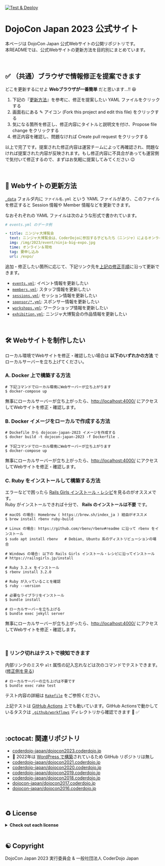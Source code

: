 [![Test & Deploy](https://github.com/coderdojo-japan/dojocon2023.coderdojo.jp/workflows/Test%20&%20Deploy/badge.svg)](https://github.com/coderdojo-japan/dojocon2023.coderdojo.jp/actions?query=workflow%3A%22Test+%26+Deploy%22)

# DojoCon Japan 2023 公式サイト

本ページは DojoCon Japan 公式Webサイトの公開リポジトリです。   
本READMEでは、公式Webサイトの更新方法を目的別にまとめています。

<br>


## :white_check_mark: （共通）ブラウザで情報修正を提案できます

どこを更新するにせよ **Webブラウザが一番簡単** だと思います...!! 😆

1. 下記の『[更新方法](#memo-webサイトの更新方法)』を参考に、修正を提案したい YAML ファイルをクリックする
2. 画面右にある ✎ アイコン (Fork this project and edit this file) をクリックする
3. 気になる箇所を修正し、修正内容にタイトルと説明文を付け、Propose file change をクリックする
4. 修正内容を確認し、問題なければ Create pull request をクリックする

以上で完了です。提案された修正内容は運営チームによって再確認され、問題なければ提案された内容が反映されます。もし修正内容に不具合があっても運営側で気付いて修正するので、まずはお気軽に提案してみてください :wink:

<br>


## :memo: Webサイトの更新方法

[`_data`](https://github.com/coderdojo-japan/dojocon2023.coderdojo.jp/tree/main/_data) フォルダ内に `ファイル名.yml` という YAML ファイルがあり、このファイルを修正すると Session 情報や Member 情報などを更新できます。

なおそれぞれの YAML ファイルは次のような形式で書かれています。

```yml
# events.yml のデータ例

- title: ニンジャ大博覧会
  text: ニンジャ大博覧会は、CoderDojoに参加する子どもたち（ニンジャ）によるオンラインと現地の2箇所で開催する作品展示会です。プログラミング作品はもちろん、マインクラフト作品もOK。ぜひみんなの作品を見せてください、楽しみにまってます！
  img: /img/2023/event/ninja-big-expo.jpg
  time: オンライン＆現地
  tag: 要申し込み
  url: /expo/
```

追加・修正したい箇所に応じて、下記リンク先を[上記の修正手順](#white_check_mark-共通ブラウザで情報修正を提案できます)に沿って更新できます。

- [`events.yml`](https://github.com/coderdojo-japan/dojocon2023.coderdojo.jp/blob/main/_data/events.yml): イベント情報を更新したい
- [`members.yml`](https://github.com/coderdojo-japan/dojocon2023.coderdojo.jp/blob/main/_data/members.yml): スタッフ情報を更新したい
- [`sessions.yml`](https://github.com/coderdojo-japan/dojocon2023.coderdojo.jp/blob/main/_data/sessions.yml): セッション情報を更新したい
- [`sponsor/*.yml`](https://github.com/coderdojo-japan/dojocon2023.coderdojo.jp/tree/main/_data/sponsor): スポンサー情報を更新したい
- [`workshops.yml`](https://github.com/coderdojo-japan/dojocon2023.coderdojo.jp/blob/main/_data/workshops.yml): ワークショップ情報を更新したい
- [`exhibition.yml`](https://github.com/coderdojo-japan/dojocon2023.coderdojo.jp/blob/main/_data/exhibition.yml): ニンジャ大博覧会の作品情報を更新したい

<br>


## :hammer_and_wrench: Webサイトを制作したい

ローカル環境でWebサイトを修正・確認したい場合は **以下のいずれかの方法** でローカルサーバーを立ち上げてください。

### A. Docker 上で構築する方法

```shell
# 下記コマンドでローカル環境にWebサーバーが立ち上がります
$ docker-compose up
```

無事にローカルサーバーが立ち上がったら、[http://localhost:4000/](http://localhost:4000/) にアクセスしてWebサイトを修正・確認します。

### B. Docker イメージをローカルで作成する方法

```shell
# Dockefile から dojocon-japan-2023 イメージを作成する
$ docker build -t dojocon-japan-2023 -f Dockerfile .

# 下記コマンドでローカル環境にWebサーバーが立ち上がります
$ docker-compose up
```

無事にローカルサーバーが立ち上がったら、[http://localhost:4000/](http://localhost:4000/) にアクセスしてWebサイトを修正・確認します。

### C. Ruby をインストールして構築する方法

エラーなどで困ったら [Rails Girls インストール・レシピ](https://railsgirls.jp/install)を見るのがオススメです。  
Ruby がインストールできれば十分で、 **Rails のインストールは不要** です。

```shell
# macOS の場合: Homebrew ( https://brew.sh/index_ja ) 経由がオススメ
$ brew install rbenv ruby-build

# Linux の場合: https://github.com/rbenv/rbenv#readme に沿って rbenv をインストール
$ sudo apt install rbenv   # Debian, Ubuntu 系のディストリビューションの場合

# Windows の場合: 以下の Rails Girls インストール・レシピに沿ってインストール
# https://railsgirls.jp/install 

# Ruby 3.2.x をインストール
$ rbenv install 3.2.0

# Ruby が入っていることを確認
$ ruby --version

# 必要なライブラリをインストール
$ bundle install

# ローカルサーバーを立ち上げる
$ bundle exec jekyll server
```

無事にローカルサーバーが立ち上がったら、[http://localhost:4000/](http://localhost:4000/) にアクセスしてWebサイトを修正・確認します。


<br>


### :robot: リンク切れはテストで検知できます

内部リンクのミスや `alt` 属性の記入忘れなどは次のコマンドでテストできます。([修正例を見る](https://github.com/coderdojo-japan/dojocon2023.coderdojo.jp/pull/105))

```shell
# ローカルサーバーの立ち上げは不要です
$ bundle exec rake test
```

テスト内容の詳細は [`Rakefile`](https://github.com/coderdojo-japan/dojocon2023.coderdojo.jp/blob/main/Rakefile) をご参照ください。

上記テストは [GitHub Actions](https://github.com/coderdojo-japan/dojocon2023.coderdojo.jp/actions) 上でも動いています。GitHub Actionsで動かしているタスクは [`.github/workflows`](https://github.com/coderdojo-japan/dojocon2023.coderdojo.jp/tree/main/.github/workflows) ディレクトリから確認できます :eyes: :white_check_mark: 

<br>


## :octocat: 関連リポジトリ

- [coderdojo-japan/dojocon2023.coderdojo.jp](https://github.com/coderdojo-japan/dojocon2023.coderdojo.jp)
- :memo: 2022年は [WordPress で構築](https://dojocon2022.coderdojo.jp/)されているため GitHub リポジトリは無し
- [coderdojo-japan/dojocon2021.coderdojo.jp](https://github.com/coderdojo-japan/dojocon2021.coderdojo.jp)
- [coderdojo-japan/dojocon2020.coderdojo.jp](https://github.com/coderdojo-japan/dojocon2020.coderdojo.jp)
- [coderdojo-japan/dojocon2019.coderdojo.jp](https://github.com/coderdojo-japan/dojocon2019.coderdojo.jp)
- [coderdojo-japan/dojocon2018.coderdojo.jp](https://github.com/coderdojo-japan/dojocon2018.coderdojo.jp)
- [dojocon-japan/dojocon2017.coderdojo.jp](https://github.com/dojocon-japan/dojocon2017.coderdojo.jp)
- [dojocon-japan/dojocon2016.coderdojo.jp](https://github.com/dojocon-japan/dojocon2016.coderdojo.jp)

<br>

## ♻️ License

<details>
  <summary><strong>Check out each license</strong></summary>

This web application is developed with many other brilliant works!   
Check out the followings if you are interested in. :wink:

<h3>📝️ Texts, Logos, and Photos</h3>

The texts and images, such as descriptions and thumbnails, company logos and staff photos, are owned by its content holder. Contact its owner, like the maintainer of linked external website or social account, before using them. 🔐

<h3>💎 Libraries and Codes</h3>

The libraries like [RubyGems](https://rubygems.org/) used in this website have their own licenses. Say, this website uses [Jekyll](https://jekyllrb.com/), created by [The Jekyll Team](https://jekyllrb.com/team/) licensed under [The MIT License](https://github.com/jekyll/jekyll/blob/master/LICENSE). Thanks for their great works to make this website published! 💖

The source codes, such as HTML/CSS/JavaScript and Ruby codes not declared before, are published under [The MIT License](https://github.com/coderdojo-japan/dojocon2023.coderdojo.jp/blob/main/LICENSE.md). Feel free to refer, copy, or share them. And contact us if you find something unclear.

<hr>
         
<a href='https://github.com/coderdojo-japan/dojocon2023.coderdojo.jp/blob/main/LICENSE.md'>The MIT License</a>

Permission is hereby granted, free of charge, to any person obtaining a copy of this software and associated documentation files (the "Software"), to deal in the Software without restriction, including without limitation the rights to use, copy, modify, merge, publish, distribute, sublicense, and/or sell copies of the Software, and to permit persons to whom the Software is furnished to do so, subject to the following conditions:

The above copyright notice and this permission notice shall be included in all copies or substantial portions of the Software.

THE SOFTWARE IS PROVIDED "AS IS", WITHOUT WARRANTY OF ANY KIND, EXPRESS OR IMPLIED, INCLUDING BUT NOT LIMITED TO THE WARRANTIES OF MERCHANTABILITY, FITNESS FOR A PARTICULAR PURPOSE AND NONINFRINGEMENT. IN NO EVENT SHALL THE AUTHORS OR COPYRIGHT HOLDERS BE LIABLE FOR ANY CLAIM, DAMAGES OR OTHER LIABILITY, WHETHER IN AN ACTION OF CONTRACT, TORT OR OTHERWISE, ARISING FROM, OUT OF OR IN CONNECTION WITH THE SOFTWARE OR THE USE OR OTHER DEALINGS IN THE SOFTWARE.

</details>

<br>


## ☯️️ Copyright

DojoCon Japan 2023 実行委員会 & 一般社団法人 CoderDojo Japan
